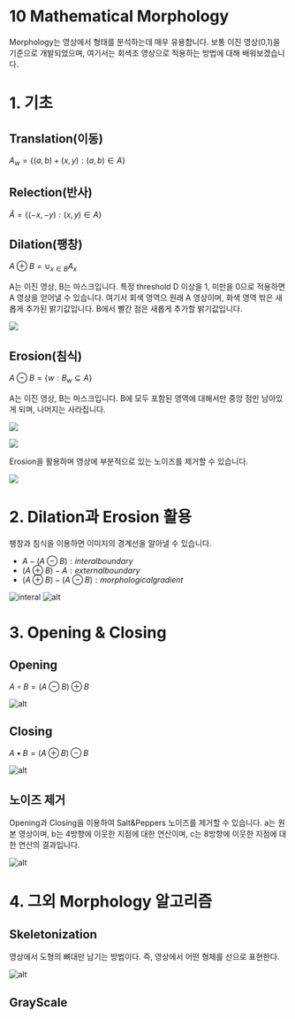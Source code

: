 10 Mathematical Morphology
===

Morphology는 영상에서 형태를 분석하는데 매우 유용합니다. 보통 이진 영상(0,1)을 기준으로 개발되었으며, 여기서는 회색조 영상으로 적용하는 방법에 대해 배워보겠습니다.

# 1. 기초

## Translation(이동)

$A_w = \{(a,b) + (x,y) : (a,b) \in A\}$

## Relection(반사)

$\hat{A} = \{(-x, -y) : (x, y) \in A\}$

## Dilation(팽창)

$A \oplus B = \cup_{x \in B} A_x$

A는 이진 영상, B는 마스크입니다. 특정 threshold D 이상을 1, 미만을 0으로 적용하면 A 영상을 얻어낼 수 있습니다. 여기서 회색 영역으 원래 A 영상이며, 화색 영역 밖은 새롭게 추가된 밝기값입니다. B에서 빨간 점은 새롭게 추가할 밝기값입니다. 

![](image/10%20Dilation.png)


## Erosion(침식)

$A \ominus B = \{ w:B_w \subseteq A \}$

A는 이진 영상, B는 마스크입니다. B에 모두 포함된 영역에 대해서만 중앙 점만 남아있게 되며, 나머지는 사라집니다.

![](image/08%20Erosion%20A.png)

![](image/08%20Erosion.png)

Erosion을 활용하며 영상에 부분적으로 있는 노이즈를 제거할 수 있습니다.

![](image/08%20Erosion%20of%20a%20binary%20image.png)

# 2. Dilation과 Erosion 활용

팽창과 침식을 이용하면 이미지의 경계선을 알아낼 수 있습니다.

- $A - (A \ominus B) : interal boundary$
- $(A \oplus B) - A : external boundary$
- $(A \oplus B) - (A \ominus B) : morphological gradient$

![interal](image/10%20Morphological%20edge%20detection.png)
![alt](image/10%20Morphological%20edge%20detection2.png)

# 3. Opening & Closing

## Opening

$A \circ B = (A \ominus B) \oplus B$

![alt](image/10%20Opening.png)

## Closing

$A \bullet B = (A \oplus B) \ominus B$

![alt](image/10%20Closing.png)

## 노이즈 제거

Opening과 Closing을 이용하여 Salt&Peppers 노이즈를 제거할 수 있습니다. a는 원본 영상이며, b는 4방향에 이웃한 지점에 대한 연산이며, c는 8방향에 이웃한 지점에 대한 연산의 결과입니다.

![alt](image/10%20A%20nosiy%20binary%20image%20and%20results%20after%20morphological%20filtering%20with%20different%20structuring%20elements.png)

# 4. 그외 Morphology 알고리즘

## Skeletonization

영상에서 도형의 뼈대만 남기는 방법이다. 즉, 영상에서 어떤 형체를 선으로 표현한다.

![alt](image/10%20Skeletonization%20of%20a%20binary%20image.png)

## GrayScale

